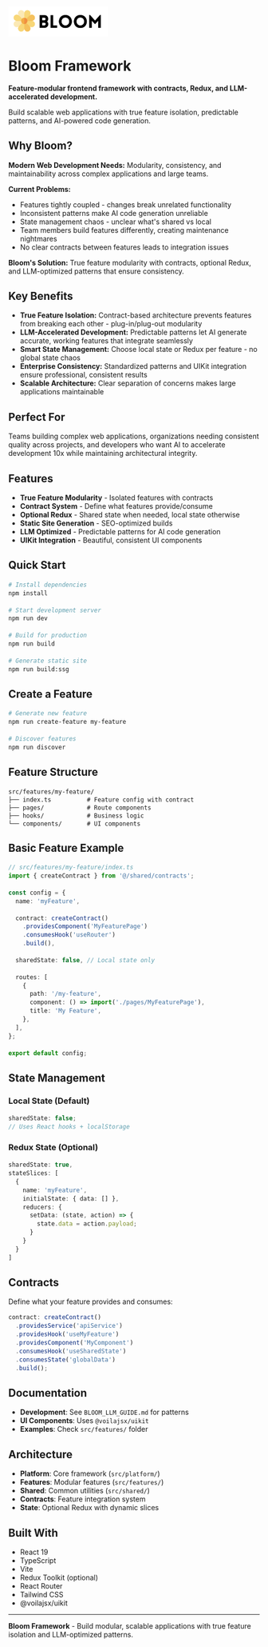 <p>
   <img src="public/bloom_logo.png" alt="Bloom Framework Logo" width="200" />
</p>

# Bloom Framework

**Feature-modular frontend framework with contracts, Redux, and LLM-accelerated development.**

Build scalable web applications with true feature isolation, predictable patterns, and AI-powered code generation.

## Why Bloom?

**Modern Web Development Needs:** Modularity, consistency, and maintainability across complex applications and large teams.

**Current Problems:**

- Features tightly coupled - changes break unrelated functionality
- Inconsistent patterns make AI code generation unreliable
- State management chaos - unclear what's shared vs local
- Team members build features differently, creating maintenance nightmares
- No clear contracts between features leads to integration issues

**Bloom's Solution:** True feature modularity with contracts, optional Redux, and LLM-optimized patterns that ensure consistency.

## Key Benefits

- **True Feature Isolation:** Contract-based architecture prevents features from breaking each other - plug-in/plug-out modularity
- **LLM-Accelerated Development:** Predictable patterns let AI generate accurate, working features that integrate seamlessly
- **Smart State Management:** Choose local state or Redux per feature - no global state chaos
- **Enterprise Consistency:** Standardized patterns and UIKit integration ensure professional, consistent results
- **Scalable Architecture:** Clear separation of concerns makes large applications maintainable

## Perfect For

Teams building complex web applications, organizations needing consistent quality across projects, and developers who want AI to accelerate development 10x while maintaining architectural integrity.

## Features

- **True Feature Modularity** - Isolated features with contracts
- **Contract System** - Define what features provide/consume
- **Optional Redux** - Shared state when needed, local state otherwise
- **Static Site Generation** - SEO-optimized builds
- **LLM Optimized** - Predictable patterns for AI code generation
- **UIKit Integration** - Beautiful, consistent UI components

## Quick Start

```bash
# Install dependencies
npm install

# Start development server
npm run dev

# Build for production
npm run build

# Generate static site
npm run build:ssg
```

## Create a Feature

```bash
# Generate new feature
npm run create-feature my-feature

# Discover features
npm run discover
```

## Feature Structure

```
src/features/my-feature/
├── index.ts          # Feature config with contract
├── pages/            # Route components
├── hooks/            # Business logic
└── components/       # UI components
```

## Basic Feature Example

```typescript
// src/features/my-feature/index.ts
import { createContract } from '@/shared/contracts';

const config = {
  name: 'myFeature',

  contract: createContract()
    .providesComponent('MyFeaturePage')
    .consumesHook('useRouter')
    .build(),

  sharedState: false, // Local state only

  routes: [
    {
      path: '/my-feature',
      component: () => import('./pages/MyFeaturePage'),
      title: 'My Feature',
    },
  ],
};

export default config;
```

## State Management

### Local State (Default)

```typescript
sharedState: false;
// Uses React hooks + localStorage
```

### Redux State (Optional)

```typescript
sharedState: true,
stateSlices: [
  {
    name: 'myFeature',
    initialState: { data: [] },
    reducers: {
      setData: (state, action) => {
        state.data = action.payload;
      }
    }
  }
]
```

## Contracts

Define what your feature provides and consumes:

```typescript
contract: createContract()
  .providesService('apiService')
  .providesHook('useMyFeature')
  .providesComponent('MyComponent')
  .consumesHook('useSharedState')
  .consumesState('globalData')
  .build();
```

## Documentation

- **Development**: See `BLOOM_LLM_GUIDE.md` for patterns
- **UI Components**: Uses `@voilajsx/uikit`
- **Examples**: Check `src/features/` folder

## Architecture

- **Platform**: Core framework (`src/platform/`)
- **Features**: Modular features (`src/features/`)
- **Shared**: Common utilities (`src/shared/`)
- **Contracts**: Feature integration system
- **State**: Optional Redux with dynamic slices

## Built With

- React 19
- TypeScript
- Vite
- Redux Toolkit (optional)
- React Router
- Tailwind CSS
- @voilajsx/uikit

---

**Bloom Framework** - Build modular, scalable applications with true feature isolation and LLM-optimized patterns.

